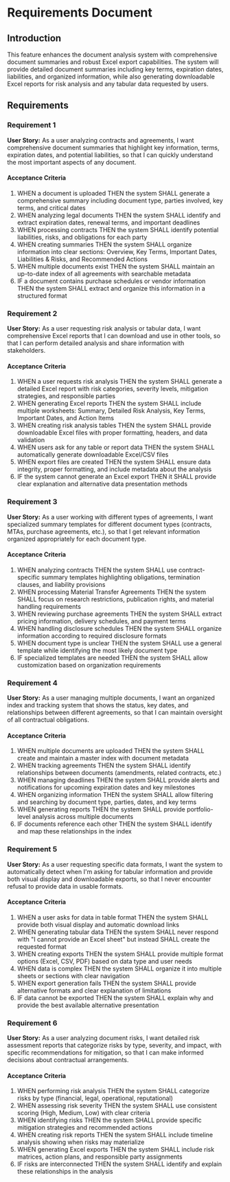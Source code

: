 # Requirements Document

## Introduction

This feature enhances the document analysis system with comprehensive document summaries and robust Excel export capabilities. The system will provide detailed document summaries including key terms, expiration dates, liabilities, and organized information, while also generating downloadable Excel reports for risk analysis and any tabular data requested by users.

## Requirements

### Requirement 1

**User Story:** As a user analyzing contracts and agreements, I want comprehensive document summaries that highlight key information, terms, expiration dates, and potential liabilities, so that I can quickly understand the most important aspects of any document.

#### Acceptance Criteria

1. WHEN a document is uploaded THEN the system SHALL generate a comprehensive summary including document type, parties involved, key terms, and critical dates
2. WHEN analyzing legal documents THEN the system SHALL identify and extract expiration dates, renewal terms, and important deadlines
3. WHEN processing contracts THEN the system SHALL identify potential liabilities, risks, and obligations for each party
4. WHEN creating summaries THEN the system SHALL organize information into clear sections: Overview, Key Terms, Important Dates, Liabilities & Risks, and Recommended Actions
5. WHEN multiple documents exist THEN the system SHALL maintain an up-to-date index of all agreements with searchable metadata
6. IF a document contains purchase schedules or vendor information THEN the system SHALL extract and organize this information in a structured format

### Requirement 2

**User Story:** As a user requesting risk analysis or tabular data, I want comprehensive Excel reports that I can download and use in other tools, so that I can perform detailed analysis and share information with stakeholders.

#### Acceptance Criteria

1. WHEN a user requests risk analysis THEN the system SHALL generate a detailed Excel report with risk categories, severity levels, mitigation strategies, and responsible parties
2. WHEN generating Excel reports THEN the system SHALL include multiple worksheets: Summary, Detailed Risk Analysis, Key Terms, Important Dates, and Action Items
3. WHEN creating risk analysis tables THEN the system SHALL provide downloadable Excel files with proper formatting, headers, and data validation
4. WHEN users ask for any table or report data THEN the system SHALL automatically generate downloadable Excel/CSV files
5. WHEN export files are created THEN the system SHALL ensure data integrity, proper formatting, and include metadata about the analysis
6. IF the system cannot generate an Excel export THEN it SHALL provide clear explanation and alternative data presentation methods

### Requirement 3

**User Story:** As a user working with different types of agreements, I want specialized summary templates for different document types (contracts, MTAs, purchase agreements, etc.), so that I get relevant information organized appropriately for each document type.

#### Acceptance Criteria

1. WHEN analyzing contracts THEN the system SHALL use contract-specific summary templates highlighting obligations, termination clauses, and liability provisions
2. WHEN processing Material Transfer Agreements THEN the system SHALL focus on research restrictions, publication rights, and material handling requirements
3. WHEN reviewing purchase agreements THEN the system SHALL extract pricing information, delivery schedules, and payment terms
4. WHEN handling disclosure schedules THEN the system SHALL organize information according to required disclosure formats
5. WHEN document type is unclear THEN the system SHALL use a general template while identifying the most likely document type
6. IF specialized templates are needed THEN the system SHALL allow customization based on organization requirements

### Requirement 4

**User Story:** As a user managing multiple documents, I want an organized index and tracking system that shows the status, key dates, and relationships between different agreements, so that I can maintain oversight of all contractual obligations.

#### Acceptance Criteria

1. WHEN multiple documents are uploaded THEN the system SHALL create and maintain a master index with document metadata
2. WHEN tracking agreements THEN the system SHALL identify relationships between documents (amendments, related contracts, etc.)
3. WHEN managing deadlines THEN the system SHALL provide alerts and notifications for upcoming expiration dates and key milestones
4. WHEN organizing information THEN the system SHALL allow filtering and searching by document type, parties, dates, and key terms
5. WHEN generating reports THEN the system SHALL provide portfolio-level analysis across multiple documents
6. IF documents reference each other THEN the system SHALL identify and map these relationships in the index

### Requirement 5

**User Story:** As a user requesting specific data formats, I want the system to automatically detect when I'm asking for tabular information and provide both visual display and downloadable exports, so that I never encounter refusal to provide data in usable formats.

#### Acceptance Criteria

1. WHEN a user asks for data in table format THEN the system SHALL provide both visual display and automatic download links
2. WHEN generating tabular data THEN the system SHALL never respond with "I cannot provide an Excel sheet" but instead SHALL create the requested format
3. WHEN creating exports THEN the system SHALL provide multiple format options (Excel, CSV, PDF) based on data type and user needs
4. WHEN data is complex THEN the system SHALL organize it into multiple sheets or sections with clear navigation
5. WHEN export generation fails THEN the system SHALL provide alternative formats and clear explanation of limitations
6. IF data cannot be exported THEN the system SHALL explain why and provide the best available alternative presentation

### Requirement 6

**User Story:** As a user analyzing document risks, I want detailed risk assessment reports that categorize risks by type, severity, and impact, with specific recommendations for mitigation, so that I can make informed decisions about contractual arrangements.

#### Acceptance Criteria

1. WHEN performing risk analysis THEN the system SHALL categorize risks by type (financial, legal, operational, reputational)
2. WHEN assessing risk severity THEN the system SHALL use consistent scoring (High, Medium, Low) with clear criteria
3. WHEN identifying risks THEN the system SHALL provide specific mitigation strategies and recommended actions
4. WHEN creating risk reports THEN the system SHALL include timeline analysis showing when risks may materialize
5. WHEN generating Excel exports THEN the system SHALL include risk matrices, action plans, and responsible party assignments
6. IF risks are interconnected THEN the system SHALL identify and explain these relationships in the analysis